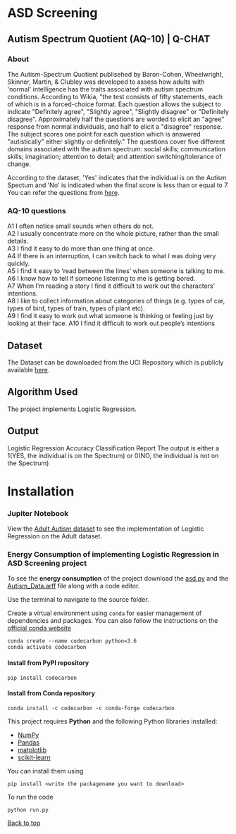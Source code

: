 # ASD Screening 

## Autism Spectrum Quotient (AQ-10) | Q-CHAT

### About
The Autism-Spectrum Quotient publisehed by Baron-Cohen, Wheelwright, Skinner, Martin, & Clubley was developed to assess how adults with 'normal' intelligence has the traits associated with autism spectrum conditions. According to Wikia, "the test consists of fifty statements, each of which is in a forced-choice format. Each question allows the subject to indicate "Definitely agree", "Slightly agree", "Slightly disagree" or "Definitely disagree". Approximately half the questions are worded to elicit an "agree" response from normal individuals, and half to elicit a "disagree" response. The subject scores one point for each question which is answered "autistically" either slightly or definitely." The questions cover five different domains associated with the autism spectrum: social skills; communication skills; imagination; attention to detail; and attention switching/tolerance of change.

According to the dataset, 'Yes' indicates that the individual is on the Autism Spectum and 'No' is indicated when the final score is less than or equal to 7. You can refer the questions from [here](https://www.nice.org.uk/guidance/cg142/resources/autism-spectrum-quotient-aq10-test-pdf-186582493).

### AQ-10 questions
A1 I often notice small sounds when others do not.  
A2 I usually concentrate more on the whole picture, rather than the small details.   
A3 I find it easy to do more than one thing at once.    
A4 If there is an interruption, I can switch back to what I was doing very quickly.    
A5 I find it easy to ‘read between the lines’ when someone is talking to me.   
A6 I know how to tell if someone listening to me is getting bored.   
A7 When I’m reading a story I find it difficult to work out the characters’ intentions.    
A8 I like to collect information about categories of things (e.g. types of car, types of bird, types of train, types of plant etc).    
A9 I find it easy to work out what someone is thinking or feeling just by looking at their face. 
A10 I find it difficult to work out people’s intentions


## Dataset 

The Dataset can be downloaded from the UCI Repository which is publicly available [here](https://archive.ics.uci.edu/ml/datasets/Autism+Screening+Adult). 

## Algorithm Used
The project implements Logistic Regression.   

## Output 
Logistic Regression Accuracy 
Classification Report
The output is either a 1(YES, the individual is on the Spectrum) or 0(NO, the individual is not on the Spectrum)


# Installation

### Jupiter Notebook 
View the [Adult Autism dataset](https://github.com/blessinvarkey/ASD-Screening/blob/main/Adult_dataset/autism-screening-project.ipynb) to see the implementation of Logistic Regression on the Adult dataset. 

### Energy Consumption of implementing Logistic Regression in ASD Screening project 
To see the **energy consumption** of the project download the [asd.py](https://github.com/blessinvarkey/ASD-Screening/blob/main/Energy_Consumption/asd.py) and the [Autism_Data.arff](https://github.com/blessinvarkey/ASD-Screening/blob/main/Energy_Consumption/Autism_Data.arff) file along with a code editor.

Use the terminal to navigate to the source folder. 

Create a virtual environment using `conda` for easier management of dependencies and packages. You can also follow the instructions on the [official conda website](https://docs.conda.io/projects/conda/en/latest/user-guide/install/)

```
conda create --name codecarbon python=3.6
conda activate codecarbon
```

#### Install from PyPI repository
```
pip install codecarbon
```

#### Install from Conda repository

```
conda install -c codecarbon -c conda-forge codecarbon
```

This project requires **Python** and the following Python libraries installed:

- [NumPy](http://www.numpy.org/)
- [Pandas](http://pandas.pydata.org/)
- [matplotlib](http://matplotlib.org/)
- [scikit-learn](http://scikit-learn.org/stable/)

You can install them using 

```
pip install <write the packagename you want to download>
```

To run the code
```
python run.py
```

[Back to top](https://github.com/blessinvarkey/ASD-Screening/blob/main/Adult_dataset/autism-screening-project.ipynb)
